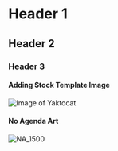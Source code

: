 # Header 1
## Header 2
### Header 3
#### Adding Stock Template Image
![Image of Yaktocat](https://octodex.github.com/images/yaktocat.png)
#### No Agenda Art
![NA_1500](https://user-images.githubusercontent.com/118851511/206740982-d2696cae-26a5-4ac2-ad36-27cb4526d19f.png)

